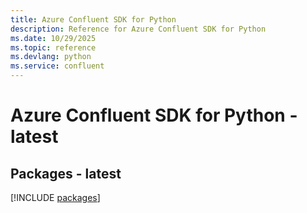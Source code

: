```yaml
---
title: Azure Confluent SDK for Python
description: Reference for Azure Confluent SDK for Python
ms.date: 10/29/2025
ms.topic: reference
ms.devlang: python
ms.service: confluent
---
```

# Azure Confluent SDK for Python - latest
## Packages - latest
[!INCLUDE [packages](confluent-index.md)]